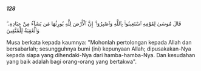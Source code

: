 ##### 128

<span class="ayah">قَالَ مُوسَىٰ لِقَوْمِهِ ٱسْتَعِينُوا۟ بِٱللَّهِ وَٱصْبِرُوٓا۟ ۖ إِنَّ ٱلْأَرْضَ لِلَّهِ يُورِثُهَا مَن يَشَآءُ مِنْ عِبَادِهِۦ ۖ وَٱلْعَٰقِبَةُ لِلْمُتَّقِينَ</span>

<span class="ayah_translation">Musa berkata kepada kaumnya: "Mohonlah pertolongan kepada Allah dan bersabarlah; sesungguhnya bumi (ini) kepunyaan Allah; dipusakakan-Nya kepada siapa yang dihendaki-Nya dari hamba-hamba-Nya. Dan kesudahan yang baik adalah bagi orang-orang yang bertakwa".</span>
